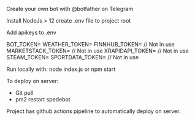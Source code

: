 Create your own bot with @botfather on Telegram

Install NodeJs > 12
create .env file to project root

Add apikeys to .env

BOT_TOKEN=
WEATHER_TOKEN=
FINNHUB_TOKEN= // Not in use
MARKETSTACK_TOKEN= // Not in use
XRAPIDAPI_TOKEN= // Not in use
STEAM_TOKEN=
SPORTDATA_TOKEN= // Not in use

Run locally with: node index.js or npm start

To deploy on server:

- Git pull
- pm2 restart spedebot

Project has github actions pipeline to automatically deploy on server.
